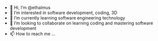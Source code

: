 - 👋 Hi, I’m @ethalmus
- 👀 I’m interested in software development, coding, 3D
- 🌱 I’m currently learning software engineering technology
- 💞️ I’m looking to collaborate on learning coding and mastering software development
- 📫 How to reach me ...

<!---
ethalmus/ethalmus is a ✨ special ✨ repository because its `README.md` (this file) appears on your GitHub profile.
You can click the Preview link to take a look at your changes.
--->
